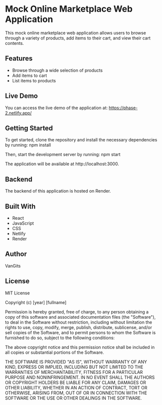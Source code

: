 # Mock Online Marketplace Web Application

This mock online marketplace web application allows users to browse through a variety of products, add items to their cart, and view their cart contents.

## Features
- Browse through a wide selection of products
- Add items to cart 
- List items to products 

## Live Demo

You can access the live demo of the application at: https://phase-2.netlify.app/

## Getting Started

To get started, clone the repository and install the necessary dependencies by running:
npm install


Then, start the development server by running:
npm start


The application will be available at http://localhost:3000.

## Backend

The backend of this application is hosted on Render.

## Built With
- React
- JavaScript
- CSS
- Netlify
- Render

## Author
VanGits

## License
MIT License

Copyright (c) [year] [fullname]

Permission is hereby granted, free of charge, to any person obtaining a copy
of this software and associated documentation files (the "Software"), to deal
in the Software without restriction, including without limitation the rights
to use, copy, modify, merge, publish, distribute, sublicense, and/or sell
copies of the Software, and to permit persons to whom the Software is
furnished to do so, subject to the following conditions:

The above copyright notice and this permission notice shall be included in all
copies or substantial portions of the Software.

THE SOFTWARE IS PROVIDED "AS IS", WITHOUT WARRANTY OF ANY KIND, EXPRESS OR
IMPLIED, INCLUDING BUT NOT LIMITED TO THE WARRANTIES OF MERCHANTABILITY,
FITNESS FOR A PARTICULAR PURPOSE AND NONINFRINGEMENT. IN NO EVENT SHALL THE
AUTHORS OR COPYRIGHT HOLDERS BE LIABLE FOR ANY CLAIM, DAMAGES OR OTHER
LIABILITY, WHETHER IN AN ACTION OF CONTRACT, TORT OR OTHERWISE, ARISING FROM,
OUT OF OR IN CONNECTION WITH THE SOFTWARE OR THE USE OR OTHER DEALINGS IN THE
SOFTWARE.
